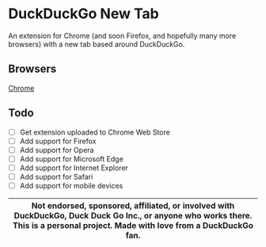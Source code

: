 # DuckDuckGo New Tab

An extension for Chrome (and soon Firefox, and hopefully many more browsers) with a new tab based around DuckDuckGo.

## Browsers

[Chrome](https://github.com/jbmagination/ddgnewtab/tree/chrome)

## Todo

- [ ] Get extension uploaded to Chrome Web Store
- [ ] Add support for Firefox
- [ ] Add support for Opera
- [ ] Add support for Microsoft Edge
- [ ] Add support for Internet Explorer
- [ ] Add support for Safari
- [ ] Add support for mobile devices

| Not endorsed, sponsored, affiliated, or involved with DuckDuckGo, Duck Duck Go Inc., or anyone who works there. This is a personal project. Made with love from a DuckDuckGo fan. |
| --- |
